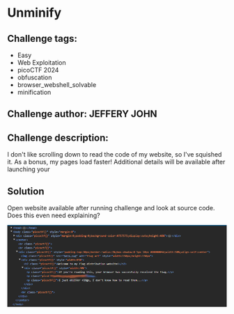 # Unminify
## Challenge tags:
- Easy
- Web Exploitation
- picoCTF 2024
- obfuscation
- browser_webshell_solvable
- minification

## Challenge author:  JEFFERY JOHN
## Challenge description:
I don't like scrolling down to read the code of my website, so I've squished it. As a bonus, my pages load faster!
Additional details will be available after launching your


## Solution
Open website available after running challenge and look at source code. Does this even need explaining?

![image missing?](./content/Unminify_01.PNG)

